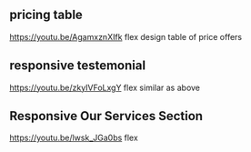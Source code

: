 ## pricing table

https://youtu.be/AgamxznXIfk
flex design
table of price offers

## responsive testemonial

https://youtu.be/zkyIVFoLxgY
flex
similar as above

## Responsive Our Services Section

https://youtu.be/lwsk_JGa0bs
flex
